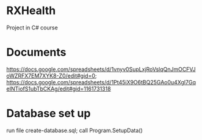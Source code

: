 # RXHealth 
Project in C# course

# Documents 
https://docs.google.com/spreadsheets/d/1vnyv0SupLxjRoVslqQnJmOCFVJoWZRFX7EM7XYK8-Z0/edit#gid=0;
https://docs.google.com/spreadsheets/d/1Pt45iX9O6tBQ25GAo0u4Xgl7GqeINTiofS1ubTbCKAg/edit#gid=1161731318

# Database set up
run file create-database.sql;
call Program.SetupData()
